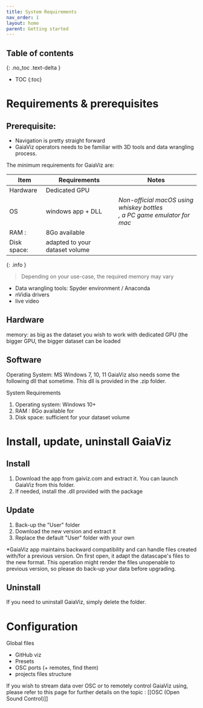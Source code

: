 ```yaml
---
title: System Requirements
nav_order: 1
layout: home
parent: Getting started
---
```


## Table of contents
{: .no_toc .text-delta }

- TOC
{:toc}

# Requirements & prerequisites

## Prerequisite:

- Navigation is pretty straight forward
- GaiaViz operators needs to be familiar with 3D tools and data wrangling process.

The minimum requirements for GaiaViz are:

| Item        | Requirements                   | Notes                                                                      |
| ----------- | ------------------------------ | -------------------------------------------------------------------------- |
| Hardware    | Dedicated GPU                  |                                                                            |
| OS          | windows app + DLL              | *Non-official macOS using whiskey bottles<br>, a PC game emulator for mac* |
| RAM :       | 8Go available                  |                                                                            |
| Disk space: | adapted to your dataset volume |                                                                            |

{: .info }
> Depending on your use-case, the required memory may vary


- Data wrangling tools: Spyder environment / Anaconda 
- nVidia drivers
- live video

## Hardware

memory: as big as the dataset you wish to work with
dedicated GPU (the bigger GPU, the bigger dataset can be loaded

## Software

Operating System: MS Windows 7, 10, 11
GaiaViz also needs some the following dll that sometime.
This dll is provided in the .zip folder.

System Requirements
1. Operating system: Windows 10+ 
2. RAM : 8Go available for
3. Disk space: sufficient for your dataset volume

# Install, update, uninstall GaiaViz

## Install
1. Download the app from gaiviz.com and extract it. You can launch GaiaViz from this folder.
2. If needed, install the .dll provided with the package

## Update 

1. Back-up the "User" folder
2. Download the new version and extract it
3. Replace the default "User" folder with your own


*GaiaViz app maintains backward compatibility and can handle files created with/for a previous version. On first open, it adapt the datascape's files to the new format. This operation might render the files unopenable to previous version, so please do back-up your data before upgrading.


## Uninstall
If you need to uninstall GaiaViz, simply delete the folder.


# Configuration

Global files
- GitHub viz
- Presets
- OSC ports (+ remotes, find them)
- projects files structure

If you wish to stream data over OSC or to remotely control GaiaViz using, please refer to this page for further details on the topic : [[OSC (Open Sound Control)]]
